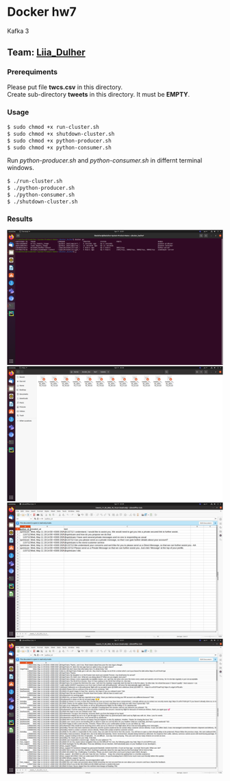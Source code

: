 # Docker hw7
Kafka 3

## Team: [Liia_Dulher](https://github.com/LiiaDulher)

### Prerequiments
Please put file <b>twcs.csv</b> in this directory.<br>
Create sub-directory <b>tweets</b> in this directory. It must be <b>EMPTY</b>.

### Usage
````
$ sudo chmod +x run-cluster.sh
$ sudo chmod +x shutdown-cluster.sh
$ sudo chmod +x python-producer.sh
$ sudo chmod +x python-consumer.sh
````
Run <i>python-producer.sh</i> and <i>python-consumer.sh</i> in differnt terminal windows.
````
$ ./run-cluster.sh
$ ./python-producer.sh
$ ./python-consumer.sh
$ ./shutdown-cluster.sh
````

### Results
![docker ps](./results/docker_ps.png)
![files list](./results/files.png)
![file 1](./results/file1.png)
![file 2](./results/file2.png)
